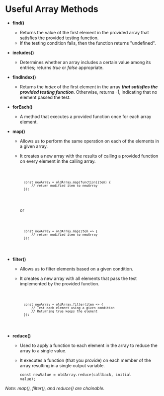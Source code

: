 # Useful Array Methods
- **find()**
	- Returns the value of the first element in the provided array that satisfies the provided testing function.
	- If the testing condition fails, then the function returns "undefined".
- **includes()**
	- Determines whether an array includes a certain value among its entries; returns *true* or *false* appropriate.
- **findIndex()**
	- Returns the *index* of the first element in the array ***that satisfies the provided testing function***. Otherwise, returns -1, indicating that no element passed the test.
- **forEach()**
	- A method that executes a provided function once for each array element.
- **map()**
	- Allows us to perform the same operation on each of the elements in a given array.
	- It creates a new array with the results of calling a provided function on every element in the calling array.

		<code>
		
			const newArray = oldArray.map(function(item) {
				// return modified item to newArray
			});
		
		</code>
		<p>or</p>
		<code>
		
			const newArray = oldArray.map(item => {
				// return modified item to newArray
			});
		
		</code>

- **filter()**
	- Allows us to filter elements based on a given condition.
	- It creates a new array with all elements that pass the test implemented by the provided function.

		<code>

			const newArray = oldArray.filter(item => {
				// Test each element using a given condition
				// Returning true keeps the element
			});
		
		</code>

- **reduce()**
	- Used to apply a function to each element in the array to reduce the array to a single value.
	- It executes a function (that you provide) on each member of the array resulting in a single output variable.
	
		<code>const newValue = oldArray.reduce(callback, initial value);</code>

*Note: map(), filter(), and reduce() are chainable.*